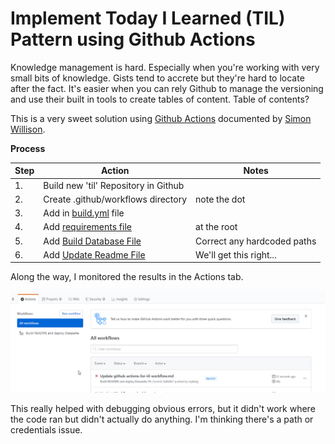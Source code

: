 # Implement Today I Learned (TIL) Pattern using Github Actions 

Knowledge management is hard.  Especially when you're working with very small bits of knowledge.  Gists tend to accrete but they're hard to locate after the fact. It's easier when you can rely Github to manage the versioning and use their built in tools to create tables of content.  Table of contents?

This is a very sweet solution using [Github Actions](https://help.github.com/en/actions/reference/workflow-syntax-for-github-actions) documented by [Simon Willison](https://simonwillison.net/2020/Apr/20/self-rewriting-readme/).

**Process**

| Step  | Action | Notes |
| ----- | ------ | ----- |
| 1.    | Build new 'til' Repository in Github | |
| 2.    | Create .github/workflows directory | note the dot |
| 3.    | Add in [build.yml](/.github/workflows/build.yml) file |  |
| 4.    | Add [requirements file](/requirements.txt) | at the root |
| 5.    | Add [Build Database File](/build_database.py) | Correct any hardcoded paths |
| 6.    | Add [Update Readme File](/update_readme.py)   | We'll get this right... |


Along the way, I monitored the results in the Actions tab.

![Screen shot](/img/2020.04.20.11.19.0001.jpg "Monitor Actions Tab")

This really helped with debugging obvious errors, but it didn't work where the code ran but didn't actually do anything.   I'm thinking there's a path or credentials issue.